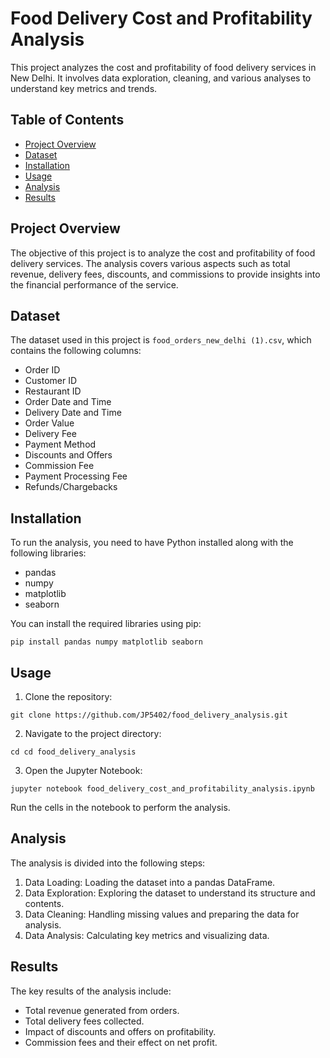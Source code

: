 # Food Delivery Cost and Profitability Analysis

This project analyzes the cost and profitability of food delivery services in New Delhi. It involves data exploration, cleaning, and various analyses to understand key metrics and trends.

## Table of Contents
- [Project Overview](#project-overview)
- [Dataset](#dataset)
- [Installation](#installation)
- [Usage](#usage)
- [Analysis](#analysis)
- [Results](#results)

## Project Overview
The objective of this project is to analyze the cost and profitability of food delivery services. The analysis covers various aspects such as total revenue, delivery fees, discounts, and commissions to provide insights into the financial performance of the service.

## Dataset
The dataset used in this project is `food_orders_new_delhi (1).csv`, which contains the following columns:
- Order ID
- Customer ID
- Restaurant ID
- Order Date and Time
- Delivery Date and Time
- Order Value
- Delivery Fee
- Payment Method
- Discounts and Offers
- Commission Fee
- Payment Processing Fee
- Refunds/Chargebacks

## Installation
To run the analysis, you need to have Python installed along with the following libraries:
- pandas
- numpy
- matplotlib
- seaborn

You can install the required libraries using pip:
```
pip install pandas numpy matplotlib seaborn
```
## Usage
1. Clone the repository:
```
git clone https://github.com/JP5402/food_delivery_analysis.git
```
2. Navigate to the project directory:
```
cd cd food_delivery_analysis
```
3. Open the Jupyter Notebook:
```    
jupyter notebook food_delivery_cost_and_profitability_analysis.ipynb
```
Run the cells in the notebook to perform the analysis.

## Analysis
The analysis is divided into the following steps:

1. Data Loading: Loading the dataset into a pandas DataFrame.
2. Data Exploration: Exploring the dataset to understand its structure and contents.
3. Data Cleaning: Handling missing values and preparing the data for analysis.
4. Data Analysis: Calculating key metrics and visualizing data.

## Results
The key results of the analysis include:

- Total revenue generated from orders.
- Total delivery fees collected.
- Impact of discounts and offers on profitability.
- Commission fees and their effect on net profit.
